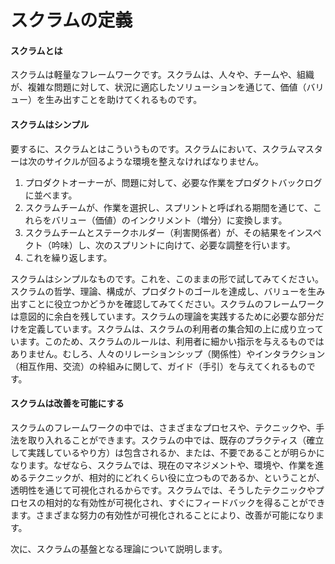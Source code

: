 # スクラムの定義

#### スクラムとは

スクラムは軽量なフレームワークです。スクラムは、人々や、チームや、組織が、複雑な問題に対して、状況に適応したソリューションを通じて、価値（バリュー）を生み出すことを助けてくれるものです。

#### スクラムはシンプル

要するに、スクラムとはこういうものです。スクラムにおいて、スクラムマスターは次のサイクルが回るような環境を整えなければなりません。

1. プロダクトオーナーが、問題に対して、必要な作業をプロダクトバックログに並べます。
2. スクラムチームが、作業を選択し、スプリントと呼ばれる期間を通じて、これらをバリュー（価値）のインクリメント（増分）に変換します。
3. スクラムチームとステークホルダー（利害関係者）が、その結果をインスペクト（吟味）し、次のスプリントに向けて、必要な調整を行います。
4. これを繰り返します。

スクラムはシンプルなものです。これを、このままの形で試してみてください。スクラムの哲学、理論、構成が、プロダクトのゴールを達成し、バリューを生み出すことに役立つかどうかを確認してみてください。スクラムのフレームワークは意図的に余白を残しています。スクラムの理論を実践するために必要な部分だけを定義しています。スクラムは、スクラムの利用者の集合知の上に成り立っています。このため、スクラムのルールは、利用者に細かい指示を与えるものではありません。むしろ、人々のリレーションシップ（関係性）やインタラクション（相互作用、交流）の枠組みに関して、ガイド（手引）を与えてくれるものです。

#### スクラムは改善を可能にする

スクラムのフレームワークの中では、さまざまなプロセスや、テクニックや、手法を取り入れることができます。スクラムの中では、既存のプラクティス（確立して実践しているやり方）は包含されるか、または、不要であることが明らかになります。なぜなら、スクラムでは、現在のマネジメントや、環境や、作業を進めるテクニックが、相対的にどれくらい役に立つものであるか、ということが、透明性を通じて可視化されるからです。スクラムでは、そうしたテクニックやプロセスの相対的な有効性が可視化され、すぐにフィードバックを得ることができます。さまざまな努力の有効性が可視化されることにより、改善が可能になります。

次に、スクラムの基盤となる理論について説明します。
